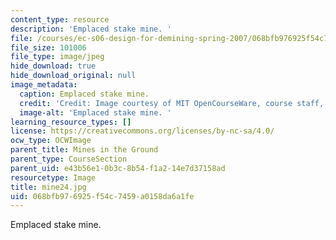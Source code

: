 ```yaml
---
content_type: resource
description: 'Emplaced stake mine. '
file: /courses/ec-s06-design-for-demining-spring-2007/068bfb976925f54c7459a0158da6a1fe_mine24.jpg
file_size: 101006
file_type: image/jpeg
hide_download: true
hide_download_original: null
image_metadata:
  caption: Emplaced stake mine.
  credit: 'Credit: Image courtesy of MIT OpenCourseWare, course staff, and students.'
  image-alt: 'Emplaced stake mine. '
learning_resource_types: []
license: https://creativecommons.org/licenses/by-nc-sa/4.0/
ocw_type: OCWImage
parent_title: Mines in the Ground
parent_type: CourseSection
parent_uid: e43b56e1-0b3c-8b54-f1a2-14e7d37158ad
resourcetype: Image
title: mine24.jpg
uid: 068bfb97-6925-f54c-7459-a0158da6a1fe
---
```

Emplaced stake mine. 